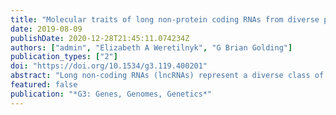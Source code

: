 ```yaml
---
title: "Molecular traits of long non-protein coding RNAs from diverse plant species show little evidence of phylogenetic relationships"
date: 2019-08-09
publishDate: 2020-12-28T21:45:11.074234Z
authors: ["admin", "Elizabeth A Weretilnyk", "G Brian Golding"]
publication_types: ["2"]
doi: "https://doi.org/10.1534/g3.119.400201"
abstract: "Long non-coding RNAs (lncRNAs) represent a diverse class of regulatory loci with roles in development and stress responses throughout all kingdoms of life. LncRNAs, however, remain under-studied in plants compared to animal systems. To address this deficiency, we applied a machine learning prediction tool, Classifying RNA by Ensemble Machine learning Algorithm (CREMA), to analyze RNAseq data from 11 plant species chosen to represent a wide range of evolutionary histories. Transcript sequences of all expressed and/or annotated loci from plants grown in unstressed (control) conditions were assembled and input into CREMA for comparative analyses. On average, 6.4% of the plant transcripts were identified by CREMA as encoding lncRNAs. Gene annotation associated with the transcripts showed that up to 99% of all predicted lncRNAs for *Solanum tuberosum* and *Amborella trichopoda* were missing from their reference annotations whereas the reference annotation for the genetic model plant *Arabidopsis thaliana* contains 96% of all predicted lncRNAs for this species. Thus a reliance on reference annotations for use in lncRNA research in less well-studied plants can be impeded by the near absence of annotations associated with these regulatory transcripts. Moreover, our work using phylogenetic signal analyses suggests that molecular traits of plant lncRNAs display different evolutionary patterns than all other transcripts in plants and have molecular traits that do not follow a classic evolutionary pattern. Specifically, GC content was the only tested trait of lncRNAs with consistently significant and high phylogenetic signal, contrary to high signal in all tested molecular traits for the other transcripts in our tested plant species."
featured: false
publication: "*G3: Genes, Genomes, Genetics*"
---
```



